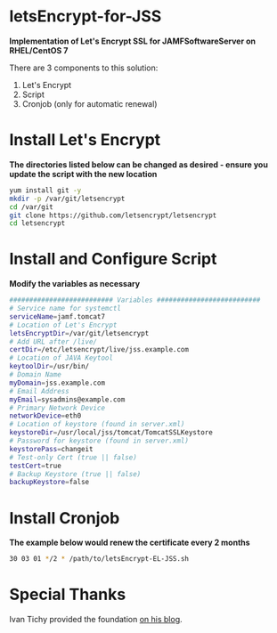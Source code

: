 # letsEncrypt-for-JSS
**Implementation of Let's Encrypt SSL for JAMFSoftwareServer on RHEL/CentOS 7**

There are 3 components to this solution:

1. Let's Encrypt
2. Script
3. Cronjob (only for automatic renewal)

# Install Let's Encrypt
**The directories listed below can be changed as desired - ensure you update the script with the new location**
```bash
yum install git -y
mkdir -p /var/git/letsencrypt
cd /var/git
git clone https://github.com/letsencrypt/letsencrypt
cd letsencrypt
```
# Install and Configure Script
**Modify the variables as necessary**
```bash
########################## Variables ##########################
# Service name for systemctl
serviceName=jamf.tomcat7
# Location of Let's Encrypt
letsEncryptDir=/var/git/letsencrypt
# Add URL after /live/
certDir=/etc/letsencrypt/live/jss.example.com
# Location of JAVA Keytool
keytoolDir=/usr/bin/
# Domain Name
myDomain=jss.example.com
# Email Address
myEmail=sysadmins@example.com
# Primary Network Device
networkDevice=eth0
# Location of keystore (found in server.xml)
keystoreDir=/usr/local/jss/tomcat/TomcatSSLKeystore
# Password for keystore (found in server.xml)
keystorePass=changeit
# Test-only Cert (true || false)
testCert=true
# Backup Keystore (true || false)
backupKeystore=false
```

# Install Cronjob
**The example below would renew the certificate every 2 months**
```bash
30 03 01 */2 * /path/to/letsEncrypt-EL-JSS.sh
```

# Special Thanks
Ivan Tichy provided the foundation [on his blog](http://blog.ivantichy.cz/blogpost/view/74).
